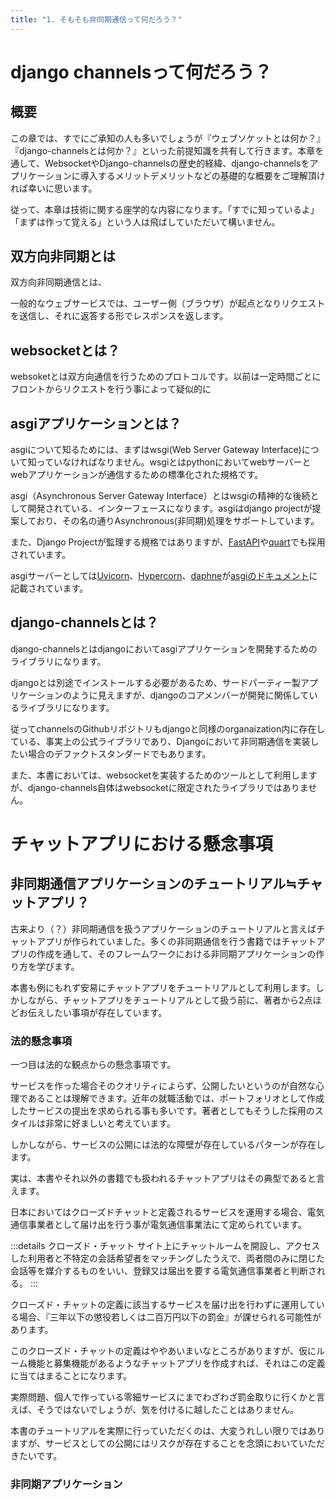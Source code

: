 ```yaml
---
title: "1. そもそも非同期通信って何だろう？"
---
```



# django channelsって何だろう？

## 概要

この章では、すでにご承知の人も多いでしょうが『ウェブソケットとは何か？』『django-channelsとは何か？』といった前提知識を共有して行きます。本章を通して、WebsocketやDjango-channelsの歴史的経緯、django-channelsをアプリケーションに導入するメリットデメリットなどの基礎的な概要をご理解頂ければ幸いに思います。

従って、本章は技術に関する座学的な内容になります。「すでに知っているよ」「まずは作って覚える」という人は飛ばしていただいて構いません。

## 双方向非同期とは

双方向非同期通信とは、

一般的なウェブサービスでは、ユーザー側（ブラウザ）が起点となりリクエストを送信し、それに返答する形でレスポンスを返します。

## websocketとは？

websoketとは双方向通信を行うためのプロトコルです。以前は一定時間ごとにフロントからリクエストを行う事によって疑似的に

## asgiアプリケーションとは？

asgiについて知るためには、まずはwsgi(Web Server Gateway Interface)について知っていなければなりません。wsgiとはpythonにおいてwebサーバーとwebアプリケーションが通信するための標準化された規格です。

asgi（Asynchronous Server Gateway Interface）とはwsgiの精神的な後続として開発されている、インターフェースになります。asgiはdjango projectが提案しており、その名の通りAsynchronous(非同期)処理をサポートしています。

また、Django Projectが監理する規格ではありますが、[FastAPI](https://fastapi.tiangolo.com/)や[quart](https://github.com/pgjones/quart)でも採用されています。

asgiサーバーとしては[Uvicorn](https://www.uvicorn.org/)、[Hypercorn](https://pgjones.gitlab.io/hypercorn/index.html)、[daphne](https://github.com/django/daphne)が[asgiのドキュメント](https://asgi.readthedocs.io/en/latest/implementations.html)に記載されています。

## django-channelsとは？

django-channelsとはdjangoにおいてasgiアプリケーションを開発するためのライブラリになります。

djangoとは別途でインストールする必要があるため、サードパーティー製アプリケーションのように見えますが、djangoのコアメンバーが開発に関係しているライブラリになります。

従ってchannelsのGithubリポジトリもdjangoと同様のorganaization内に存在している、事実上の公式ライブラリであり、Djangoにおいて非同期通信を実装したい場合のデファクトスタンダードでもあります。

また、本書においては、websocketを実装するためのツールとして利用しますが、django-channels自体はwebsocketに限定されたライブラリではありません。

# チャットアプリにおける懸念事項

## 非同期通信アプリケーションのチュートリアル≒チャットアプリ？

古来より（？）非同期通信を扱うアプリケーションのチュートリアルと言えばチャットアプリが作られていました。多くの非同期通信を行う書籍ではチャットアプリの作成を通して、そのフレームワークにおける非同期アプリケーションの作り方を学びます。

本書も例にもれず安易にチャットアプリをチュートリアルとして利用します。しかしながら、チャットアプリをチュートリアルとして扱う前に、著者から2点ほどお伝えしたい事項が存在しています。

### 法的懸念事項

一つ目は法的な観点からの懸念事項です。

サービスを作った場合そのクオリティによらず、公開したいというのが自然な心理であることは理解できます。近年の就職活動では、ポートフォリオとして作成したサービスの提出を求められる事も多いです。著者としてもそうした採用のスタイルは非常に好ましいと考えています。

しかしながら、サービスの公開には法的な障壁が存在しているパターンが存在します。

実は、本書やそれ以外の書籍でも扱われるチャットアプリはその典型であると言えます。

日本においてはクローズドチャットと定義されるサービスを運用する場合、電気通信事業者として届け出を行う事が電気通信事業法にて定められています。

:::details クローズド・チャット
サイト上にチャットルームを開設し、アクセスした利用者と不特定の会話希望者をマッチングしたうえで、両者間のみに閉じた会話等を媒介するものをいい、登録又は届出を要する電気通信事業者と判断される。
:::

クローズド・チャットの定義に該当するサービスを届け出を行わずに運用している場合、『三年以下の懲役若しくは二百万円以下の罰金』が課せられる可能性があります。

このクローズド・チャットの定義はややあいまいなところがありますが、仮にルーム機能と募集機能があるようなチャットアプリを作成すれば、それはこの定義に当てはまることになります。

実際問題、個人で作っている零細サービスにまでわざわざ罰金取りに行くかと言えば、そうではないでしょうが、気を付けるに越したことはありません。

本書のチュートリアルを実際に行っていただくのは、大変うれしい限りではありますが、サービスとしての公開にはリスクが存在することを念頭においていただきたいです。

### 非同期アプリケーション
